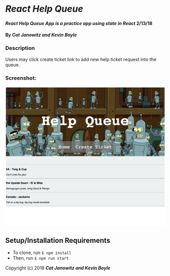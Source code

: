 # _React Help Queue_

#### _React Help Queue App is a practice app using state in React_ 2/13/18

#### By _**Cat Janowitz and Kevin Boyle**_

### Description
Users may click create ticket link to add new help ticket request into the queue.

### Screenshot:
![Help Ticket](img/screenshot.png?raw=true)
## Setup/Installation Requirements
* To clone, run ``$ npm install``
* Then, run ``$ npm run start``






Copyright (c) 2018 **_Cat Janowitz and Kevin Boyle_**
